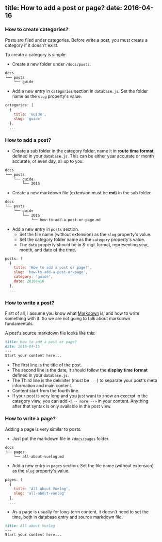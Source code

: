 title: How to add a post or page?
date: 2016-04-16
---
### How to create categories?

Posts are filed under categories. Before write a post, you must create a category if it doesn't exist.

To create a category is simple:

- Create a new folder under `/docs/posts`.

```bash
docs
└── posts
    └── guide
```

- Add a new entry in `categories` section in `database.js`. Set the folder name as the `slug` property's value.

```js
categories: [
  {
    title: 'Guide',
    slug: 'guide'
  },
  ...
```

<!-- more -->

### How to add a post?

- Create a sub folder in the category folder, name it in **route time format** defined in your `database.js`. This can be either year accurate or month accurate, or even day, all up to you.

```bash
docs
└── posts
    └── guide
        └── 2016
```

- Create a new markdown file (extension must be **md**) in the sub folder.

```bash
docs
└── posts
    └── guide
        └── 2016
            └── how-to-add-a-post-or-page.md
```

- Add a new entry in `posts` section.
   - Set the file name (without extension) as the `slug` property's value.
   - Set the category folder name as the `category` property's value.
   - The `date` property should be in 8-digit format, representing year, month, and date of the time.

```js
posts: [
  {
    title: 'How to add a post or page?',
    slug: 'how-to-add-a-post-or-page',
    category: 'guide',
    date: 20160416
  },
  ...
```

### How to write a post?

First of all, I assume you know what [Markdown](https://en.wikipedia.org/wiki/Markdown) is, and how to write something with it. So we are not going to talk about markdown fundamentals.

A post's source markdown file looks like this:

```md
title: How to add a post or page?
date: 2016-04-16
---
Start your content here...
```

- The first line is the title of the post.
- The second line is the date, it should follow the **display time format** defined in your `database.js`.
- The Third line is the delimiter (must be `---`) to separate your post's meta information and main content.
- Content start from the fourth line.
- If your post is very long and you just want to show an excerpt in the category view, you can add `<!-- more -->` in your content. Anything after that syntax is only available in the post view.

### How to write a page?

Adding a page is very similar to posts.

- Just put the markdown file in `/docs/pages` folder.

```bash
docs
└── pages
    └── all-about-vuelog.md
```

- Add a new entry in `pages` section. Set the file name (without extension) as the `slug` property's value.

```js
pages: [
  {
    title: 'All about Vuelog',
    slug: 'all-about-vuelog'
  },
  ...
```

- As a page is usually for long-term content, it doesn't need to set the time, both in database entry and source markdown file.

```md
title: All about Vuelog
---
Start your content here...
```

